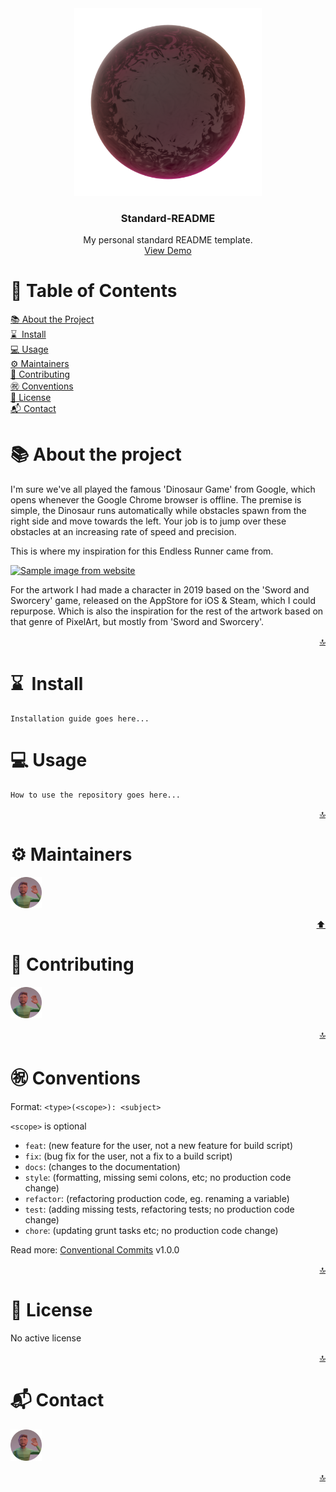 <div id="top"></div>

<div align="center">
  <img src="/resources/icon.png" alt="Logo" width="300" height="300">
  <h3 align="center">Standard-README</h3>
  <p align="center">
    My personal standard README template.
    <br />
    <a href="https://github.com/Cusatelli">View Demo</a>
  </p>
</div>

<!-- TABLE OF CONTENTS -->
# 📙 Table of Contents
[📚 About the Project](-about-the-project)  
[⌛&nbsp; Install](-install)  
[💻 Usage](-usage)  
[⚙ Maintainers](-maintainers)  
[🤝 Contributing](-contributing)  
[㊗ Conventions](-conventions)  
[📝 License](-license)  
[📬 Contact](-contact)  

<!-- ABOUT THE PROJECT -->
# 📚 About the project
I'm sure we've all played the famous 'Dinosaur Game' from Google, which opens whenever the Google Chrome browser is offline. The premise is simple, the Dinosaur runs automatically while obstacles spawn from the right side and move towards the left.
Your job is to jump over these obstacles at an increasing rate of speed and precision.
  
This is where my inspiration for this Endless Runner came from.

<a href="https://einarvandevelde.com">
  <img src="https://einarvandevelde.com/resources/games/endless-runner/about/SwordAndSworcery_Milanote.png" alt="Sample image from website"/>
</a>

For the artwork I had made a character in 2019 based on the 'Sword and Sworcery' game, released on the AppStore for iOS & Steam, which I could repurpose. Which is also the inspiration for the rest of the artwork based on that genre of PixelArt, but mostly from 'Sword and Sworcery'.

<p align="right"><!-- BACK TO TOP -->
  <a href="#top" align="right">🔝</a>
</p>

<!-- INSTALL -->
# ⌛&nbsp; Install
```
Installation guide goes here...
```

<!-- USAGE -->
# 💻 Usage
```
How to use the repository goes here...
```

<p align="right"><!-- BACK TO TOP -->
  <a href="#top" align="right">🔝</a>
</p>

<!-- MAINTAINERS -->
# ⚙ Maintainers
<a href="https://github.com/Cusatelli">
  <img src="/resources/Logo_Round.png" alt="Logo" width="50">
</a>

<p align="right"><!-- BACK TO TOP -->
  <a href="#top" align="right">⬆️</a>
</p>

<!-- CONTRIBUTING -->
# 🤝 Contributing
<a href="https://github.com/Cusatelli">
  <img src="/resources/Logo_Round.png" alt="Logo" width="50">
</a>

<p align="right"><!-- BACK TO TOP -->
  <a href="#top" align="right">🔝</a>
</p>

<!-- CONVENTIONS -->
# ㊗ Conventions

Format: `<type>(<scope>): <subject>`

`<scope>` is optional

- `feat`: (new feature for the user, not a new feature for build script)
- `fix`: (bug fix for the user, not a fix to a build script)
- `docs`: (changes to the documentation)
- `style`: (formatting, missing semi colons, etc; no production code change)
- `refactor`: (refactoring production code, eg. renaming a variable)
- `test`: (adding missing tests, refactoring tests; no production code change)
- `chore`: (updating grunt tasks etc; no production code change)

Read more: [Conventional Commits](https://www.conventionalcommits.org/en/v1.0.0/) v1.0.0

<p align="right"><!-- BACK TO TOP -->
  <a href="#top" align="right">🔝</a>
</p>

<!-- LICENSE -->
# 📝 License
No active license

<p align="right"><!-- BACK TO TOP -->
  <a href="#top" align="right">🔝</a>
</p>

<!-- CONTACT -->
# 📬 Contact
<a href="mailto:github.cusatelli@gmail.com">
  <img src="/resources/Logo_Round.png" alt="Logo" width="50">
</a>

<p align="right"><!-- BACK TO TOP -->
  <a href="#top" align="right">🔝</a>
</p>
